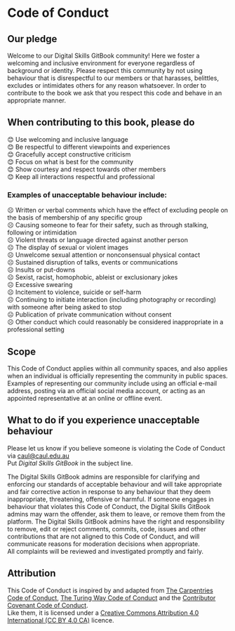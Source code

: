 # Code of Conduct

## Our pledge

Welcome to our Digital Skills GitBook community! Here we foster a welcoming and inclusive environment for everyone regardless of background or identity. Please respect this community by not using behaviour that is disrespectful to our members or that harasses, belittles, excludes or intimidates others for any reason whatsoever. In order to contribute to the book we ask that you respect this code and behave in an appropriate manner.

## When contributing to this book, please do

😊 Use welcoming and inclusive language  
😊 Be respectful to different viewpoints and experiences  
😊 Gracefully accept constructive criticism  
😊 Focus on what is best for the community  
😊 Show courtesy and respect towards other members  
😊 Keep all interactions respectful and professional

### Examples of unacceptable behaviour include:

☹ Written or verbal comments which have the effect of excluding people on the basis of membership of any specific group  
☹ Causing someone to fear for their safety, such as through stalking, following or intimidation  
☹ Violent threats or language directed against another person  
☹ The display of sexual or violent images  
☹ Unwelcome sexual attention or nonconsensual physical contact  
☹ Sustained disruption of talks, events or communications  
☹ Insults or put-downs  
☹ Sexist, racist, homophobic, ableist or exclusionary jokes  
☹ Excessive swearing  
☹ Incitement to violence, suicide or self-harm  
☹ Continuing to initiate interaction \(including photography or recording\) with someone after being asked to stop  
☹ Publication of private communication without consent  
☹ Other conduct which could reasonably be considered inappropriate in a professional setting

## Scope

This Code of Conduct applies within all community spaces, and also applies when an individual is officially representing the community in public spaces. Examples of representing our community include using an official e-mail address, posting via an official social media account, or acting as an appointed representative at an online or offline event.

## What to do if you experience unacceptable behaviour

Please let us know if you believe someone is violating the Code of Conduct via [caul@caul.edu.au](mailto:caul@caul.edu.au)  
 Put _Digital Skills GitBook_ in the subject line.  


The Digital Skills GitBook admins are responsible for clarifying and enforcing our standards of acceptable behaviour and will take appropriate and fair corrective action in response to any behaviour that they deem inappropriate, threatening, offensive or harmful. If someone engages in behaviour that violates this Code of Conduct, the Digital Skills GitBook admins may warn the offender, ask them to leave, or remove them from the platform. The Digital Skills GitBook admins have the right and responsibility to remove, edit or reject comments, commits, code, issues and other contributions that are not aligned to this Code of Conduct, and will communicate reasons for moderation decisions when appropriate.  
 All complaints will be reviewed and investigated promptly and fairly.

## Attribution

This Code of Conduct is inspired by and adapted from [The Carpentries Code of Conduct](https://docs.carpentries.org/topic_folders/policies/code-of-conduct.html), [The Turing Way Code of Conduct](https://the-turing-way.netlify.app/community-handbook/coc.html) and the [Contributor Covenant Code of Conduct](https://www.contributor-covenant.org/version/2/0/code_of_conduct.html).  
Like them, it is licensed under a [Creative Commons Attribution 4.0 International \(CC BY 4.0 CA\)](https://creativecommons.org/licenses/by/4.0/) licence.

